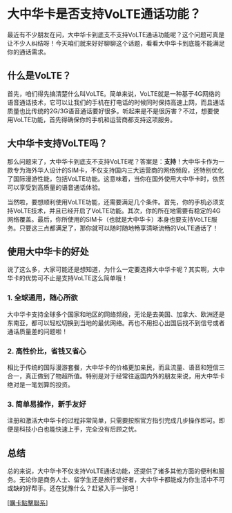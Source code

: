 # 大中华卡是否支持VoLTE通话功能？

最近有不少朋友在问，大中华卡到底支不支持VoLTE通话功能呢？这个问题可真是让不少人纠结呀！今天咱们就来好好聊聊这个话题，看看大中华卡到底能不能满足你的通话需求。

## 什么是VoLTE？

首先，咱们得先搞清楚什么叫VoLTE。简单来说，VoLTE就是一种基于4G网络的语音通话技术，它可以让我们的手机在打电话的时候同时保持高速上网，而且通话质量也比传统的2G/3G语音通话要好很多。听起来是不是很厉害？不过，想要使用VoLTE功能，首先得确保你的手机和运营商都支持这项服务。

## 大中华卡支持VoLTE吗？

那么问题来了，大中华卡到底支不支持VoLTE呢？答案是：**支持**！大中华卡作为一款专为海外华人设计的SIM卡，不仅支持国内三大运营商的网络频段，还特别优化了国际漫游性能，包括VoLTE功能。这意味着，当你在国外使用大中华卡时，依然可以享受到高质量的语音通话体验。

当然啦，要想顺利使用VoLTE功能，还需要满足几个条件。首先，你的手机必须支持VoLTE技术，并且已经开启了VoLTE功能。其次，你的所在地需要有稳定的4G网络覆盖。最后，你所使用的SIM卡（也就是大中华卡）本身也要支持VoLTE服务。只要这三点都满足了，那你就可以随时随地畅享清晰流畅的VoLTE通话了！

## 使用大中华卡的好处

说了这么多，大家可能还是想知道，为什么一定要选择大中华卡呢？其实啊，大中华卡的优势可不止是支持VoLTE这么简单哦！

### 1. 全球通用，随心所欲
大中华卡支持全球多个国家和地区的网络频段，无论是去美国、加拿大、欧洲还是东南亚，都可以轻松切换到当地的最优网络。再也不用担心出国后找不到信号或者通话质量差的问题啦！

### 2. 高性价比，省钱又省心
相比于传统的国际漫游套餐，大中华卡的价格更加亲民，而且流量、语音和短信三合一，真正做到了物超所值。特别是对于经常往返国内外的朋友来说，用大中华卡绝对是一笔划算的投资。

### 3. 简单易操作，新手友好
注册和激活大中华卡的过程非常简单，只需要按照官方指引完成几步操作即可。即便是科技小白也能快速上手，完全没有后顾之忧。

## 总结

总的来说，大中华卡不仅支持VoLTE通话功能，还提供了诸多其他方面的便利和服务。无论你是商务人士、留学生还是旅行爱好者，大中华卡都能成为你生活中不可或缺的好帮手。还在犹豫什么？赶紧入手一张吧！

[[購卡點擊聯系](https://t.me/s/esim1088)]